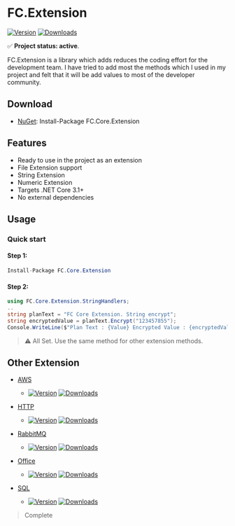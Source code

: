 # FC.Extension


[![Version](https://img.shields.io/nuget/v/FC.Core.Extension.svg)](https://www.nuget.org/packages/FC.Core.Extension/)
[![Downloads](https://img.shields.io/nuget/dt/FC.Core.Extension.svg)](https://www.nuget.org/packages/FC.Core.Extension/)


✅ **Project status: active**.

FC.Extension is a library which adds reduces the coding effort for the development team. I have tried to add most the methods which I used in my project and felt that it will be add values to most of the developer community.


## Download

- [NuGet](https://www.nuget.org/packages/FC.Core.Extension/): Install-Package FC.Core.Extension

## Features

- Ready to use in the project as an extension
- File Extension support
- String Extension
- Numeric Extension
- Targets .NET Core 3.1+
- No external dependencies

## Usage

### Quick start
#### Step 1:

```csharp
Install-Package FC.Core.Extension
```

#### Step 2:

```csharp
using FC.Core.Extension.StringHandlers;
..
string planText = "FC Core Extension. String encrypt";
string encryptedValue = planText.Encrypt("123457855");
Console.WriteLine($"Plan Text : {Value} Encrypted Value : {encryptedValue} Key : {Key}");

````

> ⚠️ All Set. Use the same method for other extension methods.

## Other Extension

- [AWS](https://www.nuget.org/packages/FC.Extension.AWS, "AWS Extension") 
	* [![Version](https://img.shields.io/nuget/v/FC.Core.Extension.svg)](https://www.nuget.org/packages/FC.Core.Extension/)
[![Downloads](https://img.shields.io/nuget/dt/FC.Core.Extension.svg)](https://www.nuget.org/packages/FC.Core.Extension/)

- [HTTP](https://www.nuget.org/packages/FC.Extension.HTTP/,"HTTP")
	* [![Version](https://img.shields.io/nuget/v/FC.Extension.HTTP.svg)](https://www.nuget.org/packages/FC.Extension.HTTP/)
[![Downloads](https://img.shields.io/nuget/dt/FC.Extension.HTTP.svg)](https://www.nuget.org/packages/FC.Extension.HTTP/)

- [RabbitMQ](https://www.nuget.org/packages/FC.Extension.RabbitMQ/,"RabbitMQ")
	* [![Version](https://img.shields.io/nuget/v/FC.Extension.RabbitMQ.svg)](https://www.nuget.org/packages/FC.Extension.RabbitMQ/)
[![Downloads](https://img.shields.io/nuget/dt/FC.Extension.RabbitMQ.svg)](https://www.nuget.org/packages/FC.Extension.RabbitMQ/)

- [Office](https://www.nuget.org/packages/FC.Extension.Office/,"Office")
	* [![Version](https://img.shields.io/nuget/v/FC.Extension.Office.svg)](https://www.nuget.org/packages/FC.Extension.Office/)
[![Downloads](https://img.shields.io/nuget/dt/FC.Extension.Office.svg)](https://www.nuget.org/packages/FC.Extension.Office/)

- [SQL](https://www.nuget.org/packages/FC.Extension.SQL/,"SQL")
	* [![Version](https://img.shields.io/nuget/v/FC.Extension.SQL.svg)](https://www.nuget.org/packages/FC.Extension.SQL/)
[![Downloads](https://img.shields.io/nuget/dt/FC.Extension.SQL.svg)](https://www.nuget.org/packages/FFC.Extension.SQL/)

>Complete